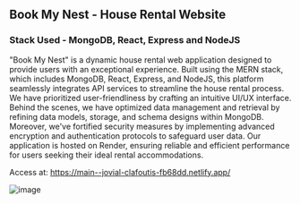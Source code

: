 ## Book My Nest - House Rental Website
### Stack Used - MongoDB, React, Express and NodeJS

 "Book My Nest" is a dynamic house rental web application designed to provide users with an exceptional experience. Built using the MERN stack, which includes MongoDB, React, Express, and NodeJS, this platform seamlessly integrates API services to streamline the house rental process. We have prioritized user-friendliness by crafting an intuitive UI/UX interface. Behind the scenes, we have optimized data management and retrieval by refining data models, storage, and schema designs within MongoDB. Moreover, we've fortified security measures by implementing advanced encryption and authentication protocols to safeguard user data. Our application is hosted on Render, ensuring reliable and efficient performance for users seeking their ideal rental accommodations.

Access at: https://main--jovial-clafoutis-fb68dd.netlify.app/

![image](https://github.com/Shashwati13/BMN-FrontendRenderDeploy/assets/53248081/d9c71a42-ad38-4366-b035-617b8169ed46)

